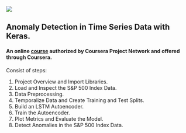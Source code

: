 <img src=https://d15cw65ipctsrr.cloudfront.net/bb/ce27e9b805429db296d045171b1e30/img-ebfaa943-68de-4604-b793-5871beed18a8-a2a3268a-11bb-4511-9268-a4b4ae74e212-bQGNfzMY-20200406133049.png>

## Anomaly Detection in Time Series Data with Keras.

#### An online [course](https://www.coursera.org/projects/anomaly-detection-time-series-keras) authorized by Coursera Project Network and offered through Coursera.

Consist of steps:
1. Project Overview and Import Libraries.
2. Load and Inspect the S&P 500 Index Data.
3. Data Preprocessing.
4. Temporalize Data and Create Training and Test Splits.
5. Build an LSTM Autoencoder.
6. Train the Autoencoder.
7. Plot Metrics and Evaluate the Model.
8. Detect Anomalies in the S&P 500 Index Data.

